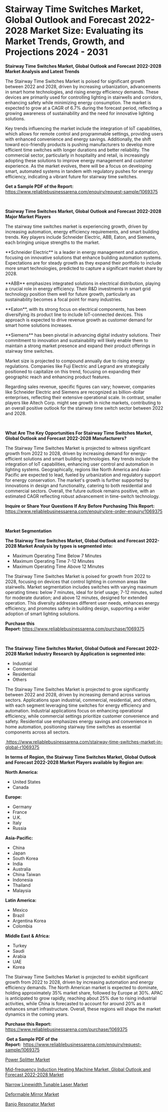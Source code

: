 <p><h1>Stairway Time Switches Market, Global Outlook and Forecast 2022-2028 Market Size: Evaluating its Market Trends, Growth, and Projections 2024 - 2031</h1></p><p><strong>Stairway Time Switches Market, Global Outlook and Forecast 2022-2028 Market Analysis and Latest Trends</strong></p>
<p><p>The Stairway Time Switches Market is poised for significant growth between 2022 and 2028, driven by increasing urbanization, advancements in smart home technologies, and rising energy efficiency demands. These devices are primarily used for controlling lighting in stairwells and corridors, enhancing safety while minimizing energy consumption. The market is expected to grow at a CAGR of 6.7% during the forecast period, reflecting a growing awareness of sustainability and the need for innovative lighting solutions.</p><p>Key trends influencing the market include the integration of IoT capabilities, which allows for remote control and programmable settings, providing users with enhanced convenience and energy savings. Additionally, the shift toward eco-friendly products is pushing manufacturers to develop more efficient time switches with longer durations and better reliability. The commercial sector, particularly in hospitality and retail, is increasingly adopting these solutions to improve energy management and customer experience. As the market evolves, there will be a focus on developing smart, automated systems in tandem with regulatory pushes for energy efficiency, indicating a vibrant future for stairway time switches.</p></p>
<p><strong>Get a Sample PDF of the Report:&nbsp;</strong> <a href="https://www.reliablebusinessarena.com/enquiry/request-sample/1069375?utm_campaign=1871&utm_medium=2&utm_source=Github&utm_content=ia&utm_term=27122024&utm_id=stairway-time-switches-market-global-outlook-and-forecast-2022-2028">https://www.reliablebusinessarena.com/enquiry/request-sample/1069375</a></p>
<p>&nbsp;</p>
<p><strong>Stairway Time Switches Market, Global Outlook and Forecast 2022-2028 Major Market Players</strong></p>
<p><p>The stairway time switches market is experiencing growth, driven by increasing automation, energy efficiency requirements, and smart building trends. Key players include Schneider Electric, ABB, Eaton, and Siemens, each bringing unique strengths to the market.</p><p>**Schneider Electric** is a leader in energy management and automation, focusing on innovative solutions that enhance building automation systems. Expectations are for steady growth as they expand their portfolio to include more smart technologies, predicted to capture a significant market share by 2028.</p><p>**ABB** emphasizes integrated solutions in electrical distribution, playing a crucial role in energy efficiency. Their R&D investments in smart grid technology position them well for future growth, particularly as sustainability becomes a focal point for many industries.</p><p>**Eaton**, with its strong focus on electrical components, has been diversifying its product line to include IoT-connected devices. This approach is expected to drive revenue growth as customer demand for smart home solutions increases.</p><p>**Siemens** has been pivotal in advancing digital industry solutions. Their commitment to innovation and sustainability will likely enable them to maintain a strong market presence and expand their product offerings in stairway time switches.</p><p>Market size is projected to compound annually due to rising energy regulations. Companies like Fuji Electric and Legrand are strategically positioned to capitalize on this trend, focusing on expanding their geographic reach and enhancing product features.</p><p>Regarding sales revenue, specific figures can vary; however, companies like Schneider Electric and Siemens are recognized as billion-dollar enterprises, reflecting their extensive operational scale. In contrast, smaller players like Altech Corp. might see growth in niche markets, contributing to an overall positive outlook for the stairway time switch sector between 2022 and 2028.</p></p>
<p>&nbsp;</p>
<p><strong>What Are The Key Opportunities For Stairway Time Switches Market, Global Outlook and Forecast 2022-2028 Manufacturers?</strong></p>
<p><p>The Stairway Time Switches Market is projected to witness significant growth from 2022 to 2028, driven by increasing demand for energy-efficient solutions and smart building technologies. Key trends include the integration of IoT capabilities, enhancing user control and automation in lighting systems. Geographically, regions like North America and Asia-Pacific are expected to lead, fueled by urbanization and regulatory support for energy conservation. The market's growth is further supported by innovations in design and functionality, catering to both residential and commercial sectors. Overall, the future outlook remains positive, with an estimated CAGR reflecting robust advancement in time-switch technology.</p></p>
<p><strong>Inquire or Share Your Questions If Any Before Purchasing This Report:</strong> <a href="https://www.reliablebusinessarena.com/enquiry/pre-order-enquiry/1069375?utm_campaign=1871&utm_medium=2&utm_source=Github&utm_content=ia&utm_term=27122024&utm_id=stairway-time-switches-market-global-outlook-and-forecast-2022-2028">https://www.reliablebusinessarena.com/enquiry/pre-order-enquiry/1069375</a></p>
<p>&nbsp;</p>
<p><strong>Market Segmentation</strong></p>
<p><strong>The Stairway Time Switches Market, Global Outlook and Forecast 2022-2028 Market Analysis by types is segmented into:</strong></p>
<p><ul><li>Maximum Operating Time Below 7 Minutes</li><li>Maximum Operating Time 7-12 Minutes</li><li>Maximum Operating Time Above 12 Minutes</li></ul></p>
<p><p>The Stairway Time Switches Market is poised for growth from 2022 to 2028, focusing on devices that control lighting in common areas like stairwells. Market segmentation includes switches with varying maximum operating times: below 7 minutes, ideal for brief usage; 7-12 minutes, suited for moderate duration; and above 12 minutes, designed for extended operation. This diversity addresses different user needs, enhances energy efficiency, and promotes safety in building design, supporting a wider adoption of smart lighting solutions.</p></p>
<p><strong>Purchase this Report:&nbsp;</strong><a href="https://www.reliablebusinessarena.com/purchase/1069375?utm_campaign=1871&utm_medium=2&utm_source=Github&utm_content=ia&utm_term=27122024&utm_id=stairway-time-switches-market-global-outlook-and-forecast-2022-2028">https://www.reliablebusinessarena.com/purchase/1069375</a></p>
<p>&nbsp;</p>
<p><strong>The Stairway Time Switches Market, Global Outlook and Forecast 2022-2028 Market Industry Research by Application is segmented into:</strong></p>
<p><ul><li>Industrial</li><li>Commercial</li><li>Residential</li><li>Others</li></ul></p>
<p><p>The Stairway Time Switches Market is projected to grow significantly between 2022 and 2028, driven by increasing demand across various sectors. Applications span industrial, commercial, residential, and others, with each segment leveraging time switches for energy efficiency and automation. Industrial applications focus on enhancing operational efficiency, while commercial settings prioritize customer convenience and safety. Residential use emphasizes energy savings and convenience in home automation, positioning stairway time switches as essential components across all sectors.</p></p>
<p><a href="https://www.reliablebusinessarena.com/stairway-time-switches-market-in-global-r1069375?utm_campaign=1871&utm_medium=2&utm_source=Github&utm_content=ia&utm_term=27122024&utm_id=stairway-time-switches-market-global-outlook-and-forecast-2022-2028">&nbsp;https://www.reliablebusinessarena.com/stairway-time-switches-market-in-global-r1069375</a></p>
<p><strong>In terms of Region, the Stairway Time Switches Market, Global Outlook and Forecast 2022-2028 Market Players available by Region are:</strong></p>
<p>
    <p> <strong> North America: </strong>
        <ul>
            <li>United States</li>
            <li>Canada</li>
        </ul>
        </p> 
    <p> <strong> Europe: </strong>
        <ul>
            <li>Germany</li>
            <li>France</li>
            <li>U.K.</li>
            <li>Italy</li>
            <li>Russia</li>
        </ul>
        </p> 
    <p> <strong> Asia-Pacific: </strong>
        <ul>
            <li>China</li>
            <li>Japan</li>
            <li>South Korea</li>
            <li>India</li>
            <li>Australia</li>
            <li>China Taiwan</li>
            <li>Indonesia</li>
            <li>Thailand</li>
            <li>Malaysia</li>
        </ul>
        </p> 
    <p> <strong> Latin America: </strong>
        <ul>
            <li>Mexico</li>
            <li>Brazil</li>
            <li>Argentina Korea</li>
            <li>Colombia</li>
        </ul>
        </p> 
    <p> <strong> Middle East & Africa: </strong>
        <ul>
            <li>Turkey</li>
            <li>Saudi</li>
            <li>Arabia</li>
            <li>UAE</li>
            <li>Korea</li>
        </ul>
    </p>
    </p>
<p><p>The Stairway Time Switches Market is projected to exhibit significant growth from 2022 to 2028, driven by increasing automation and energy efficiency demands. The North American market is expected to dominate, holding approximately 35% market share, followed by Europe at 30%. APAC is anticipated to grow rapidly, reaching about 25% due to rising industrial activities, while China is forecasted to account for around 20% as it enhances smart infrastructure. Overall, these regions will shape the market dynamics in the coming years.</p></p>
<p><strong>Purchase this Report: </strong><a href="https://www.reliablebusinessarena.com/purchase/1069375?utm_campaign=1871&utm_medium=2&utm_source=Github&utm_content=ia&utm_term=27122024&utm_id=stairway-time-switches-market-global-outlook-and-forecast-2022-2028">https://www.reliablebusinessarena.com/purchase/1069375</a></p>
<p>&nbsp;<strong>Get a Sample PDF of the Report:&nbsp;&nbsp;</strong><a href="https://www.reliablebusinessarena.com/enquiry/request-sample/1069375?utm_campaign=1871&utm_medium=2&utm_source=Github&utm_content=ia&utm_term=27122024&utm_id=stairway-time-switches-market-global-outlook-and-forecast-2022-2028">https://www.reliablebusinessarena.com/enquiry/request-sample/1069375</a></p>
<p><strong></strong></p>
<p><p><a href="https://www.linkedin.com/pulse/power-splitter-market-insights-report-company-specific-analysis-rhgoe?utm_campaign=1871&utm_medium=2&utm_source=Github&utm_content=ia&utm_term=27122024&utm_id=stairway-time-switches-market-global-outlook-and-forecast-2022-2028">Power Splitter Market</a></p><p><a href="https://github.com/marloy8/Market-Research-Report-List-6/blob/main/mid-frequency-induction-heating-machine-market-global-outlook-and-forecast-2022-2028-market.md?utm_campaign=1871&utm_medium=2&utm_source=Github&utm_content=ia&utm_term=27122024&utm_id=stairway-time-switches-market-global-outlook-and-forecast-2022-2028">Mid-frequency Induction Heating Machine Market, Global Outlook and Forecast 2022-2028 Market</a></p><p><a href="https://www.linkedin.com/pulse/narrow-linewidth-tunable-laser-market-report-projected-105-mruke?utm_campaign=1871&utm_medium=2&utm_source=Github&utm_content=ia&utm_term=27122024&utm_id=stairway-time-switches-market-global-outlook-and-forecast-2022-2028">Narrow Linewidth Tunable Laser Market</a></p><p><a href="https://www.linkedin.com/pulse/positive-growth-outlook-global-deformable-mirror-market-forecasting-ikm3e?utm_campaign=1871&utm_medium=2&utm_source=Github&utm_content=ia&utm_term=27122024&utm_id=stairway-time-switches-market-global-outlook-and-forecast-2022-2028">Deformable Mirror Market</a></p><p><a href="https://www.linkedin.com/pulse/banjo-resonator-market-analysis-report-focuses-its-growth-development-oc4qe?utm_campaign=1871&utm_medium=2&utm_source=Github&utm_content=ia&utm_term=27122024&utm_id=stairway-time-switches-market-global-outlook-and-forecast-2022-2028">Banjo Resonator Market</a></p></p>